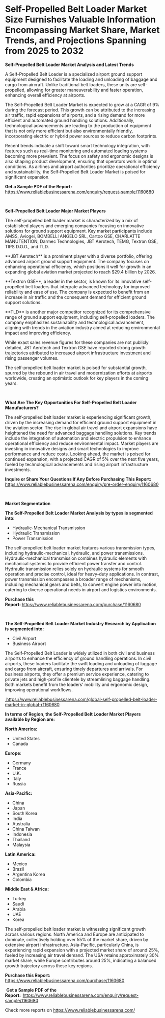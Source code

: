 <p><h1>Self-Propelled Belt Loader Market Size Furnishes Valuable Information Encompassing Market Share, Market Trends, and Projections Spanning from 2025 to 2032</h1></p><p><strong>Self-Propelled Belt Loader Market Analysis and Latest Trends</strong></p>
<p><p>A Self-Propelled Belt Loader is a specialized airport ground support equipment designed to facilitate the loading and unloading of baggage and cargo from aircraft. Unlike traditional belt loaders, these units are self-propelled, allowing for greater maneuverability and faster operation, enhancing overall efficiency at airports. </p><p>The Self-Propelled Belt Loader Market is expected to grow at a CAGR of 9% during the forecast period. This growth can be attributed to the increasing air traffic, rapid expansions of airports, and a rising demand for more efficient and automated ground handling solutions. Additionally, technological advancements are leading to the production of equipment that is not only more efficient but also environmentally friendly, incorporating electric or hybrid power sources to reduce carbon footprints.</p><p>Recent trends indicate a shift toward smart technology integration, with features such as real-time monitoring and automated loading systems becoming more prevalent. The focus on safety and ergonomic designs is also shaping product development, ensuring that operators work in optimal conditions. As airlines and airport authorities prioritize operational efficiency and sustainability, the Self-Propelled Belt Loader Market is poised for significant expansion.</p></p>
<p><strong>Get a Sample PDF of the Report:&nbsp;</strong> <a href="https://www.reliablebusinessarena.com/enquiry/request-sample/1160680?utm_campaign=2187&utm_medium=2&utm_source=Github&utm_content=ia&utm_term=22032025&utm_id=self-propelled-belt-loader">https://www.reliablebusinessarena.com/enquiry/request-sample/1160680</a></p>
<p>&nbsp;</p>
<p><strong>Self-Propelled Belt Loader Major Market Players</strong></p>
<p><p>The self-propelled belt loader market is characterized by a mix of established players and emerging companies focusing on innovative solutions for ground support equipment. Key market participants include AMSS, Aviogei, BOMBELLI ANGELO SRL, Cartoo GSE, CHARLATTE MANUTENTION, Darmec Technologies, JBT Aerotech, TEMG, Textron GSE, TIPS D.O.O., and TLD.</p><p>**JBT Aerotech** is a prominent player with a diverse portfolio, offering advanced airport ground support equipment. The company focuses on enhancing operational efficiency, which positions it well for growth in an expanding global aviation market projected to reach $29.4 billion by 2026.</p><p>**Textron GSE**, a leader in the sector, is known for its innovative self-propelled belt loaders that integrate advanced technology for improved reliability and ease of use. The company is expected to benefit from an increase in air traffic and the consequent demand for efficient ground support solutions.</p><p>**TLD** is another major competitor recognized for its comprehensive range of ground support equipment, including self-propelled loaders. The company emphasizes sustainability and technological advancement, aligning with trends in the aviation industry aimed at reducing environmental impact and improving efficiency.</p><p>While exact sales revenue figures for these companies are not publicly detailed, JBT Aerotech and Textron GSE have reported strong growth trajectories attributed to increased airport infrastructure investment and rising passenger volumes. </p><p>The self-propelled belt loader market is poised for substantial growth, spurred by the rebound in air travel and modernization efforts at airports worldwide, creating an optimistic outlook for key players in the coming years.</p></p>
<p>&nbsp;</p>
<p><strong>What Are The Key Opportunities For Self-Propelled Belt Loader Manufacturers?</strong></p>
<p><p>The self-propelled belt loader market is experiencing significant growth, driven by the increasing demand for efficient ground support equipment in the aviation sector. The rise in global air travel and airport expansions have heightened the need for advanced baggage handling solutions. Key trends include the integration of automation and electric propulsion to enhance operational efficiency and reduce environmental impact. Market players are investing in innovative designs and smart technologies to improve performance and reduce costs. Looking ahead, the market is poised for continued expansion, with a projected CAGR of 5% over the next five years, fueled by technological advancements and rising airport infrastructure investments.</p></p>
<p><strong>Inquire or Share Your Questions If Any Before Purchasing This Report:</strong> <a href="https://www.reliablebusinessarena.com/enquiry/pre-order-enquiry/1160680?utm_campaign=2187&utm_medium=2&utm_source=Github&utm_content=ia&utm_term=22032025&utm_id=self-propelled-belt-loader">https://www.reliablebusinessarena.com/enquiry/pre-order-enquiry/1160680</a></p>
<p>&nbsp;</p>
<p><strong>Market Segmentation</strong></p>
<p><strong>The Self-Propelled Belt Loader Market Analysis by types is segmented into:</strong></p>
<p><ul><li>Hydraulic-Mechanical Transmission</li><li>Hydraulic Transmission</li><li>Power Transmission</li></ul></p>
<p><p>The self-propelled belt loader market features various transmission types, including hydraulic-mechanical, hydraulic, and power transmissions. Hydraulic-mechanical transmission combines hydraulic elements with mechanical systems to provide efficient power transfer and control. Hydraulic transmission relies solely on hydraulic systems for smooth operation and precise control, ideal for heavy-duty applications. In contrast, power transmission encompasses a broader range of mechanisms, including mechanical gears and belts, to convert engine power into motion, catering to diverse operational needs in airport and logistics environments.</p></p>
<p><strong>Purchase this Report:&nbsp;</strong><a href="https://www.reliablebusinessarena.com/purchase/1160680?utm_campaign=2187&utm_medium=2&utm_source=Github&utm_content=ia&utm_term=22032025&utm_id=self-propelled-belt-loader">https://www.reliablebusinessarena.com/purchase/1160680</a></p>
<p>&nbsp;</p>
<p><strong>The Self-Propelled Belt Loader Market Industry Research by Application is segmented into:</strong></p>
<p><ul><li>Civil Airport</li><li>Business Airport</li></ul></p>
<p><p>The Self-Propelled Belt Loader is widely utilized in both civil and business airports to enhance the efficiency of ground handling operations. In civil airports, these loaders facilitate the swift loading and unloading of luggage and cargo from aircraft, ensuring timely departures and arrivals. For business airports, they offer a premium service experience, catering to private jets and high-profile clientele by streamlining baggage handling. Both markets benefit from the loaders' mobility and ergonomic design, improving operational workflows.</p></p>
<p><a href="https://www.reliablebusinessarena.com/global-self-propelled-belt-loader-market-in-global-r1160680?utm_campaign=2187&utm_medium=2&utm_source=Github&utm_content=ia&utm_term=22032025&utm_id=self-propelled-belt-loader">&nbsp;https://www.reliablebusinessarena.com/global-self-propelled-belt-loader-market-in-global-r1160680</a></p>
<p><strong>In terms of Region, the Self-Propelled Belt Loader Market Players available by Region are:</strong></p>
<p>
    <p> <strong> North America: </strong>
        <ul>
            <li>United States</li>
            <li>Canada</li>
        </ul>
        </p> 
    <p> <strong> Europe: </strong>
        <ul>
            <li>Germany</li>
            <li>France</li>
            <li>U.K.</li>
            <li>Italy</li>
            <li>Russia</li>
        </ul>
        </p> 
    <p> <strong> Asia-Pacific: </strong>
        <ul>
            <li>China</li>
            <li>Japan</li>
            <li>South Korea</li>
            <li>India</li>
            <li>Australia</li>
            <li>China Taiwan</li>
            <li>Indonesia</li>
            <li>Thailand</li>
            <li>Malaysia</li>
        </ul>
        </p> 
    <p> <strong> Latin America: </strong>
        <ul>
            <li>Mexico</li>
            <li>Brazil</li>
            <li>Argentina Korea</li>
            <li>Colombia</li>
        </ul>
        </p> 
    <p> <strong> Middle East & Africa: </strong>
        <ul>
            <li>Turkey</li>
            <li>Saudi</li>
            <li>Arabia</li>
            <li>UAE</li>
            <li>Korea</li>
        </ul>
    </p>
    </p>
<p><p>The self-propelled belt loader market is witnessing significant growth across various regions. North America and Europe are anticipated to dominate, collectively holding over 55% of the market share, driven by extensive airport infrastructure. Asia-Pacific, particularly China, is experiencing rapid expansion with a projected market share of around 25%, fueled by increasing air travel demand. The USA retains approximately 30% market share, while Europe contributes around 25%, indicating a balanced growth trajectory across these key regions.</p></p>
<p><strong>Purchase this Report: </strong><a href="https://www.reliablebusinessarena.com/purchase/1160680?utm_campaign=2187&utm_medium=2&utm_source=Github&utm_content=ia&utm_term=22032025&utm_id=self-propelled-belt-loader">https://www.reliablebusinessarena.com/purchase/1160680</a></p>
<p>&nbsp;<strong>Get a Sample PDF of the Report:&nbsp;&nbsp;</strong><a href="https://www.reliablebusinessarena.com/enquiry/request-sample/1160680?utm_campaign=2187&utm_medium=2&utm_source=Github&utm_content=ia&utm_term=22032025&utm_id=self-propelled-belt-loader">https://www.reliablebusinessarena.com/enquiry/request-sample/1160680</a></p>
<p><strong></strong></p>
<p>Check more reports on <a href="https://www.reliablebusinessarena.com/?utm_campaign=2187&utm_medium=2&utm_source=Github&utm_content=ia&utm_term=22032025&utm_id=self-propelled-belt-loader">https://www.reliablebusinessarena.com/</a></p>